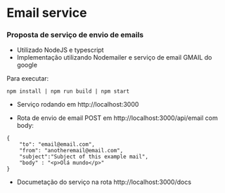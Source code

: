 # Email service

### Proposta de serviço de envio de emails

* Utilizado NodeJS e typescript
* Implementação utilizando Nodemailer e serviço de email GMAIL do google


Para executar:


```npm install | npm run build | npm start```

* Serviço rodando em http://localhost:3000

* Rota de envio de email 
    POST em http://localhost:3000/api/email com body:

```
{
    "to": "email@email.com",
    "from": "anotheremail@email.com",
    "subject":"Subject of this example mail",
    "body" : "<p>Olá mundo</p>"
}

``` 

* Documetação do serviço na rota http://localhost:3000/docs